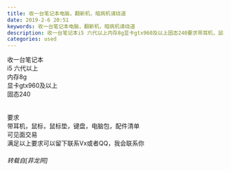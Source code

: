 ```yaml
---
title: 收一台笔记本电脑，翻新机，暗病机请绕道
date: 2019-2-6 20:51
keywords: 收一台笔记本电脑，翻新机，暗病机请绕道
description: 收一台笔记本i5 六代以上内存8g显卡gtx960及以上固态240要求带耳机，鼠标，鼠标垫，键盘，电脑包，配件清单可见面交易满足以上要求可以留下联系Vx或者QQ，我会联系你
categories: used
---
```

<td class="t_f" id="postmessage_2934501">

收一台笔记本<br/>
i5 六代以上<br/>
内存8g<br/>
显卡gtx960及以上<br/>
固态240<br/>
<br/>
<br/>
要求<br/>
带耳机，鼠标，鼠标垫，键盘，电脑包，配件清单<br/>
可见面交易<br/>
满足以上要求可以留下联系Vx或者QQ，我会联系你</td>
###### 转载自[菲龙网]